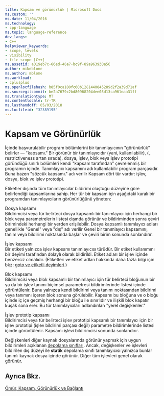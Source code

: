 ```yaml
---
title: Kapsam ve görünürlük | Microsoft Docs
ms.custom: ''
ms.date: 11/04/2016
ms.technology:
- cpp-language
ms.topic: language-reference
dev_langs:
- C++
helpviewer_keywords:
- scope, levels
- visibility
- file scope [C++]
ms.assetid: a019eb7c-66ed-46a7-bc9f-89a963930a56
author: mikeblome
ms.author: mblome
ms.workload:
- cplusplus
ms.openlocfilehash: b85f0ca180fc60b1281440845289d2f2a39d71af
ms.sourcegitcommit: be2a7679c2bd80968204dee03d13ca961eaa31ff
ms.translationtype: MT
ms.contentlocale: tr-TR
ms.lasthandoff: 05/03/2018
ms.locfileid: "32389195"
---
```

# <a name="scope-and-visibility"></a>Kapsam ve Görünürlük
İçinde başvurulabilir program bölümlerini bir tanımlayıcının "görünürlük" belirler — "kapsamı." Bir görünür bir tanımlayıcıdır (yani, kullanılabilir), (, restrictiveness artan sırada), dosya, işlev, blok veya işlev prototipi göründüğü sınırlı bölümleri kendi "kapsam tarafından" çevrelenmiş bir programın içinde. Tanımlayıcı kapsamını adı kullanılabilir program parçasıdır. Buna bazen "sözcük kapsamı." adı verilir Kapsam dört tür vardır: işlev, dosya, blok ve işlev prototipi.  
  
 Etiketler dışında tüm tanımlayıcılar bildirimi oluştuğu düzeyine göre belirlendiği kapsamlarına sahip. Her tür bir kapsam için aşağıdaki kuralı bir programdan tanımlayıcıların görünürlüğünü yöneten:  
  
 Dosya kapsamı  
 Bildirimcisi veya tür belirteci dosya kapsamlı bir tanımlayıcı için herhangi bir blok veya parametrelerin listesi dışında görünür ve bildiriminden sonra çeviri birimindeki herhangi bir yerden erişilebilir. Dosya kapsamlı tanımlayıcı adları genellikle "Genel" veya "dış" adı verilir Genel bir tanımlayıcı kapsamını, tanım veya bildirimi noktasında başlar ve çeviri birim sonunda sonlandırır.  
  
 İşlev kapsamı  
 Bir etiketi yalnızca işlev kapsamı tanımlayıcısı türüdür. Bir etiket kullanımını bir deyimi tarafından dolaylı olarak bildirildi. Etiket adları bir işlev içinde benzersiz olmalıdır. (Etiketleri ve etiket adları hakkında daha fazla bilgi için bkz: [goto ve etiketli deyimleri](../c-language/goto-and-labeled-statements-c.md).)  
  
 Blok kapsamı  
 Bildirimcisi veya blok kapsamlı bir tanımlayıcı için tür belirteci bloğunun bir ya da bir işlev tanımı biçimsel parametresi bildirimlerinde listesi içinde görüntülenir. Bunu yalnızca kendi bildirimi veya tanımı noktasından bildirimi veya tanımını içeren blok sonuna görülebilir. Kapsamı bu bloğuna ve o bloğu içinde iç içe geçmiş herhangi bir bloğu ile sınırlıdır ve ilişkili blok kapatır kuşak sona erer. Bu tür tanımlayıcıları adlandırılan "yerel değişkenler."  
  
 İşlev prototip kapsamı  
 Bildirimcisi veya tür belirteci işlev prototipi kapsamlı bir tanımlayıcı için bir işlev prototipi (işlev bildirimi parçası değil) parametre bildirimlerinde listesi içinde görüntülenir. Kapsamı işlevi bildirimcisi sonunda sonlandırır.  
  
 Değişkenleri diğer kaynak dosyalarında görünür yapmak için uygun bildirimleri açıklanan [depolama sınıfları](../c-language/c-storage-classes.md). Ancak, değişkenler ve işlevleri bildirilen dış düzeyi ile **statik** depolama sınıfı tanımlayıcısı yalnızca bunlar tanımlı kaynak dosya içinde görünür. Diğer tüm işlevleri genel olarak görünür.  
  
## <a name="see-also"></a>Ayrıca Bkz.  
 [Ömür, Kapsam, Görünürlük ve Bağlantı](../c-language/lifetime-scope-visibility-and-linkage.md)